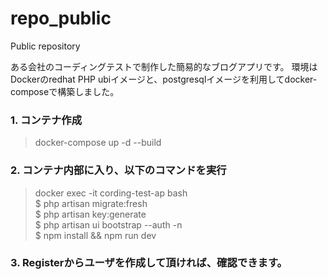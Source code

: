 # repo_public
Public repository

ある会社のコーディングテストで制作した簡易的なブログアプリです。
環境はDockerのredhat PHP ubiイメージと、postgresqlイメージを利用してdocker-composeで構築しました。

### 1. コンテナ作成
> docker-compose up -d --build

### 2. コンテナ内部に入り、以下のコマンドを実行
> docker exec -it cording-test-ap bash  
$ php artisan migrate:fresh  
$ php artisan key:generate  
$ php artisan ui bootstrap --auth -n  
$ npm install && npm run dev

### 3. Registerからユーザを作成して頂ければ、確認できます。